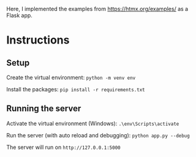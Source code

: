 
Here, I implemented the examples from https://htmx.org/examples/ as a Flask app.

# Instructions

## Setup

Create the virtual environment:
`python -m venv env`

Install the packages:
`pip install -r requirements.txt`

## Running the server

Activate the virtual environment (Windows):
`.\env\Scripts\activate`

Run the server (with auto reload and debugging):
`python app.py --debug`

The server will run on `http://127.0.0.1:5000`
